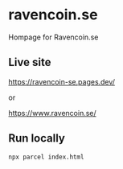 # ravencoin.se
Hompage for Ravencoin.se


## Live site
https://ravencoin-se.pages.dev/

or

https://www.ravencoin.se/

## Run locally
`npx parcel index.html`
